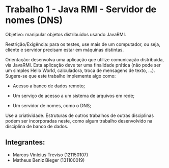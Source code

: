 # Trabalho 1 - Java RMI - Servidor de nomes (DNS)

Objetivo: manipular objetos distribuídos usando JavaRMI.

Restrição/Exigência: para os testes, use mais de um computador, ou seja, cliente e servidor precisam estar em máquinas distintas.

Orientação: desenvolva uma aplicação que utilize comunicação distribuída, via JavaRMI. Esta aplicação deve ter uma finalidade prática (não pode ser um simples Hello World, calculadora, troca de mensagens de texto, ...). Sugere-se que este trabalho implemente algo como:

- Acesso a banco de dados remoto;

- Um serviço de acesso a um sistema de arquivos em rede;

- Um servidor de nomes, como o DNS;

Use a criatividade. Estruturas de outros trabalhos de outras disciplinas podem ser incorporadas neste, como algum trabalho desenvolvido na disciplina de banco de dados.


## Integrantes:

* Marcos Vinícius Treviso (121150107)
* Matheus Beniz Bieger (131100019)

